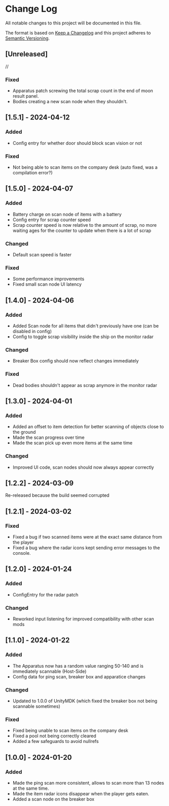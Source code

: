 # Change Log
All notable changes to this project will be documented in this file.

The format is based on [Keep a Changelog](http://keepachangelog.com/)
and this project adheres to [Semantic Versioning](http://semver.org/).

## [Unreleased]

//

### Fixed
- Apparatus patch screwing the total scrap count in the end of moon result panel.
- Bodies creating a new scan node when they shouldn't.

## [1.5.1] - 2024-04-12

### Added
- Config entry for whether door should block scan vision or not

### Fixed
- Not being able to scan items on the company desk (auto fixed, was a compilation error?)

## [1.5.0] - 2024-04-07

### Added
- Battery charge on scan node of items with a battery
- Config entry for scrap counter speed
- Scrap counter speed is now relative to the amount of scrap, no more waiting ages for the counter to update when there is a lot of scrap

### Changed
- Default scan speed is faster

### Fixed
- Some performance improvements
- Fixed small scan node UI latency

## [1.4.0] - 2024-04-06

### Added
- Added Scan node for all items that didn't previously have one (can be disabled in config)
- Config to toggle scrap visibility inside the ship on the monitor radar

### Changed
- Breaker Box config should now reflect changes immediately

### Fixed
- Dead bodies shouldn't appear as scrap anymore in the monitor radar

## [1.3.0] - 2024-04-01

### Added
- Added an offset to item detection for better scanning of objects close to the ground
- Made the scan progress over time
- Made the scan pick up even more items at the same time

### Changed
- Improved UI code, scan nodes should now always appear correctly

## [1.2.2] - 2024-03-09

Re-released because the build seemed corrupted

## [1.2.1] - 2024-03-02

### Fixed
- Fixed a bug if two scanned items were at the exact same distance from the player
- Fixed a bug where the radar icons kept sending error messages to the console.

## [1.2.0] - 2024-01-24

### Added
- ConfigEntry for the radar patch

### Changed
- Reworked input listening for improved compatibility with other scan mods

## [1.1.0] - 2024-01-22

### Added
- The Apparatus now has a random value ranging 50-140 and is immediately scannable (Host-Side)
- Config data for ping scan, breaker box and apparatice changes

### Changed
- Updated to 1.0.0 of UnityMDK (which fixed the breaker box not being scannable sometimes)

### Fixed
- Fixed being unable to scan items on the company desk
- Fixed a pool not being correctly cleared
- Added a few safeguards to avoid nullrefs

## [1.0.0] - 2024-01-20

### Added
- Made the ping scan more consistent, allows to scan more than 13 nodes at the same time.
- Made the item radar icons disappear when the player gets eaten.
- Added a scan node on the breaker box
